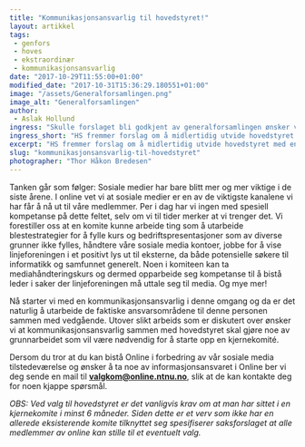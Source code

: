 ```yaml
---
title: "Kommunikasjonsansvarlig til hovedstyret!"
layout: artikkel
tags: 
 - genfors
 - hoves
 - ekstraordinær
 - kommunikasjonsansvarlig
date: "2017-10-29T11:55:00+01:00"
modified_date: "2017-10-31T15:36:29.180551+01:00"
image: "/assets/Generalforsamlingen.png"
image_alt: "Generalforsamlingen"
author:
 - Aslak Hollund
ingress: "Skulle forslaget bli godkjent av generalforsamlingen ønsker vi å velge inn en kommunikasjonsansvarlig som vil sitte frem til ordinær generalforsamling i starten av mars. Stillingen vil være en prøveordning for å se om dette er noe vi kunne tenke oss å legge frem som en mulighet for enten en permanent stilling i hovedstyret eller som en ny kjernekomité."
ingress_short: "HS fremmer forslag om å midlertidig utvide hovedstyret med en kommunikasjonsansvarlig."
excerpt: "HS fremmer forslag om å midlertidig utvide hovedstyret med en kommunikasjonsansvarlig."
slug: "kommunikasjonsansvarlig-til-hovedstyret"
photographer: "Thor Håkon Bredesen"
---
```

Tanken går som følger: Sosiale medier har bare blitt mer og mer viktige i de siste årene. I online vet vi at sosiale medier er en av de viktigste kanalene vi har får å nå ut til våre medlemmer. Per i dag har vi ingen med spesiell kompetanse på dette feltet, selv om vi til tider merker at vi trenger det. Vi forestiller oss at en komite kunne arbeide ting som å utarbeide blestestrategier for å fylle kurs og bedriftspresentasjoner som av diverse grunner ikke fylles, håndtere våre sosiale media kontoer, jobbe for å vise linjeforeningen i et positivt lys ut til eksterne, da både potensielle søkere til informatikk og samfunnet generelt. Noen i komiteen kan ta mediahåndteringskurs og dermed opparbeide seg kompetanse til å bistå leder i saker der linjeforeningen må uttale seg til media. Og mye mer!

Nå starter vi med en kommunikasjonsansvarlig i denne omgang og da er det naturlig å utarbeide de faktiske ansvarsområdene til denne personen sammen med vedgående. Utover slikt arbeids som er diskutert over ønsker vi at kommunikasjonsansvarlig sammen med hovedstyret skal gjøre noe av grunnarbeidet som vil være nødvendig for å starte opp en kjernekomité.

Dersom du tror at du kan bistå Online i forbedring av vår sosiale media tilstedeværelse og ønsker å ta noe av informasjonsansvaret i Online ber vi deg sende en mail til **valgkom@online.ntnu.no**, slik at de kan kontakte deg for noen kjappe spørsmål.

*OBS: Ved valg til hovedstyret er det vanligvis krav om at man har sittet i en kjernekomite i minst 6 måneder. Siden dette er et verv som ikke har en allerede eksisterende komite tilknyttet seg spesifiserer saksforslaget at alle medlemmer av online kan stille til et eventuelt valg.*